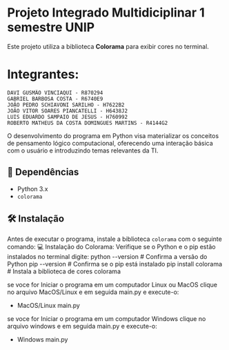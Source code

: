 # Projeto Integrado Multidiciplinar 1 semestre UNIP

Este projeto utiliza a biblioteca **Colorama** para exibir cores no terminal.

# Integrantes:
    DAVI GUSMÃO VINCIAQUI - R870294
    GABRIEL BARBOSA COSTA - R6740E9
    JOÃO PEDRO SCHIAVONI SARILHO - H7622B2
    JOÃO VITOR SOARES PIANCATELLI - H6438J2
    LUIS EDUARDO SAMPAIO DE JESUS - H760992
    ROBERTO MATHEUS DA COSTA DOMINGUES MARTINS - R4144G2


O desenvolvimento do programa em Python visa materializar os conceitos de pensamento lógico computacional, oferecendo uma interação básica com o usuário e introduzindo temas relevantes da TI.


## 📌 Dependências
- Python 3.x
- `colorama`

## 🛠 Instalação
Antes de executar o programa, instale a biblioteca `colorama` com o seguinte comando:
    💻 Instalação do Colorama:
        Verifique se o Python e o pip estão instalados
        no terminal digite:
            python --version  # Confirma a versão do Python
            pip --version  # Confirma se o pip está instalado
            pip install colorama # Instala a biblioteca de cores colorama

se voce for Iniciar o programa em um computador Linux ou MacOS clique no arquivo MacOS/Linux e em seguida main.py e execute-o:
- MacOS/Linux
    main.py

se voce for Iniciar o programa em um computador Windows clique no arquivo windows e em seguida main.py e execute-o:
- Windows
    main.py